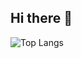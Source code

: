## Hi there 👋

![Top Langs](https://github-readme-stats.vercel.app/api/top-langs/?username=ys39&layout=compact&hide=javascript,html&theme=tokyonight)

<!--
**ys39/ys39** is a ✨ _special_ ✨ repository because its `README.md` (this file) appears on your GitHub profile.

Here are some ideas to get you started:

- 🔭 I’m currently working on ...
- 🌱 I’m currently learning ...
- 👯 I’m looking to collaborate on ...
- 🤔 I’m looking for help with ...
- 💬 Ask me about ...
- 📫 How to reach me: ...
- 😄 Pronouns: ...
- ⚡ Fun fact: ...
-->
